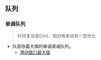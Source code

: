 ## 队列 ##
### 单调队列 ###
> 时间复杂度O(n)，相对堆来说有一定优化
- 队首存最大值的单调递减队列。
  - [滑动窗口最大值](../src/queue/SlidingWindowMaximum.java)